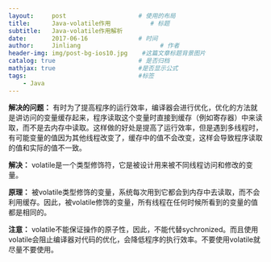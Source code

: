 ```yaml
---
layout:     post                    # 使用的布局
title:      Java-volatile作用           # 标题 
subtitle:   Java-volatile作用解析 
date:       2017-06-16              # 时间
author:     Jinliang                      # 作者
header-img: img/post-bg-ios10.jpg    #这篇文章标题背景图片
catalog: true                       # 是否归档
mathjax: true                       #是否显示公式
tags:                               #标签
    - Java
---
```


**解决的问题：**
有时为了提高程序的运行效率，编译器会进行优化，优化的方法就是讲访问的变量缓存起来，程序读取这个变量时直接到缓存（例如寄存器）中来读取，而不是去内存中读取。这样做的好处是提高了运行效率，但是遇到多线程时，有可能变量的值因为其他线程改变了，缓存中的值不会改变，这样会导致程序读取的值和实际的值不一致。

**解决：**
volatile是一个类型修饰符，它是被设计用来被不同线程访问和修改的变量。

**原理：**
被volatile类型修饰的变量，系统每次用到它都会到内存中去读取，而不会利用缓存。因此，被volatile修饰的变量，所有线程在任何时候所看到的变量的值都是相同的。

**注意：**
volatile不能保证操作的原子性，因此，不能代替sychronized。而且使用volatile会阻止编译器对代码的优化，会降低程序的执行效率。不要使用volatile就尽量不要使用。